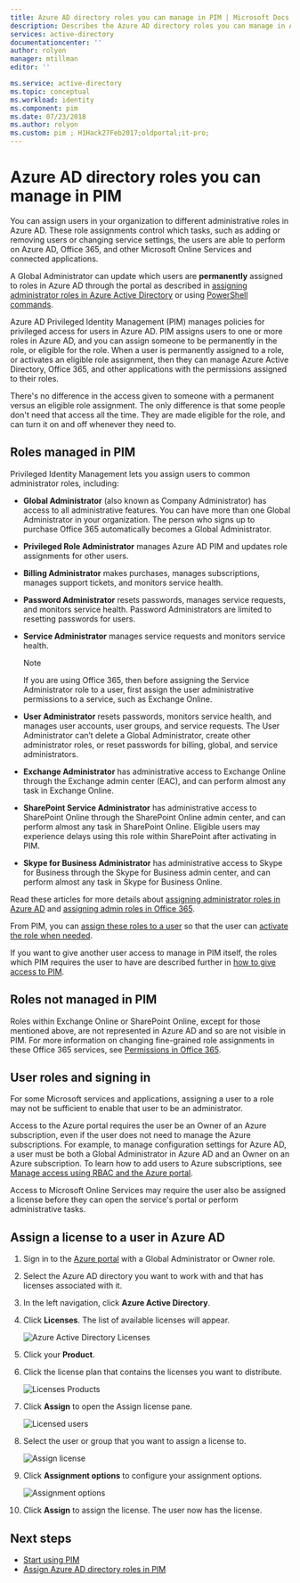 ```yaml
---
title: Azure AD directory roles you can manage in PIM | Microsoft Docs
description: Describes the Azure AD directory roles you can manage in Azure AD Privileged Identity Management (PIM).
services: active-directory
documentationcenter: ''
author: rolyon
manager: mtillman
editor: ''

ms.service: active-directory
ms.topic: conceptual
ms.workload: identity
ms.component: pim
ms.date: 07/23/2018
ms.author: rolyon
ms.custom: pim ; H1Hack27Feb2017;oldportal;it-pro;
---
```

# Azure AD directory roles you can manage in PIM
<!-- **PLACEHOLDER: Need description of how this works. Azure PIM uses roles from MSODS objects.**-->

You can assign users in your organization to different administrative roles in Azure AD. These role assignments control which tasks, such as adding or removing users or changing service settings, the users are able to perform on Azure AD, Office 365, and other Microsoft Online Services and connected applications.  

A Global Administrator can update which users are **permanently** assigned to roles in Azure AD through the portal as described in [assigning administrator roles in Azure Active Directory](../users-groups-roles/directory-assign-admin-roles.md) or using [PowerShell commands](/powershell/module/azuread#directory_roles).

Azure AD Privileged Identity Management (PIM) manages policies for privileged access for users in Azure AD. PIM assigns users to one or more roles in Azure AD, and you can assign someone to be permanently in the role, or eligible for the role. When a user is permanently assigned to a role, or activates an eligible role assignment, then they can manage Azure Active Directory, Office 365, and other applications with the permissions assigned to their roles.

There's no difference in the access given to someone with a permanent versus an eligible role assignment. The only difference is that some people don't need that access all the time. They are made eligible for the role, and can turn it on and off whenever they need to.

## Roles managed in PIM
Privileged Identity Management lets you assign users to common administrator roles, including:

* **Global Administrator** (also known as Company Administrator) has access to all administrative features. You can have more than one Global Administrator in your organization. The person who signs up to purchase Office 365 automatically becomes a Global Administrator.
* **Privileged Role Administrator** manages Azure AD PIM and updates role assignments for other users.  
* **Billing Administrator** makes purchases, manages subscriptions, manages support tickets, and monitors service health.
* **Password Administrator** resets passwords, manages service requests, and monitors service health. Password Administrators are limited to resetting passwords for users.
* **Service Administrator** manages service requests and monitors service health.
  
  > [!NOTE]
  > If you are using Office 365, then before assigning the Service Administrator role to a user, first assign the user administrative permissions to a service, such as Exchange Online.
  > 
  > 
* **User Administrator** resets passwords, monitors service health, and manages user accounts, user groups, and service requests. The User Administrator can’t delete a Global Administrator, create other administrator roles, or reset passwords for billing, global, and service administrators.
* **Exchange Administrator** has administrative access to Exchange Online through the Exchange admin center (EAC), and can perform almost any task in Exchange Online.
* **SharePoint Service Administrator** has administrative access to SharePoint Online through the SharePoint Online admin center, and can perform almost any task in SharePoint Online. Eligible users may experience delays using this role within SharePoint after activating in PIM.
* **Skype for Business Administrator** has administrative access to Skype for Business through the Skype for Business admin center, and can perform almost any task in Skype for Business Online.

Read these articles for more details about [assigning administrator roles in Azure AD](../users-groups-roles/directory-assign-admin-roles.md) and [assigning admin roles in Office 365](https://support.office.com/article/Assigning-admin-roles-in-Office-365-eac4d046-1afd-4f1a-85fc-8219c79e1504).

<!--**PLACEHOLDER: The above article may not be the one we want since PIM gets roles from places other that Office 365**-->


From PIM, you can [assign these roles to a user](pim-how-to-add-role-to-user.md) so that the user can [activate the role when needed](pim-how-to-activate-role.md).

If you want to give another user access to manage in PIM itself, the roles which PIM requires the user to have are described further in [how to give access to PIM](pim-how-to-give-access-to-pim.md).

<!-- ## The PIM Security Administrator Role **PLACEHOLDER: Need description of the Security Administrator role.**-->

## Roles not managed in PIM
Roles within Exchange Online or SharePoint Online, except for those mentioned above, are not represented in Azure AD and so are not visible in PIM. For more information on changing fine-grained role assignments in these Office 365 services, see [Permissions in Office 365](https://support.office.com/article/Permissions-in-Office-365-da585eea-f576-4f55-a1e0-87090b6aaa9d).

<!--**The above links might be replaced by ones that are from within this documentation repository **-->


## User roles and signing in
For some Microsoft services and applications, assigning a user to a role may not be sufficient to enable that user to be an administrator.

Access to the Azure portal requires the user be an Owner of an Azure subscription, even if the user does not need to manage the Azure subscriptions.  For example, to manage configuration settings for Azure AD, a user must be both a Global Administrator in Azure AD and an Owner on an Azure subscription.  To learn how to add users to Azure subscriptions, see [Manage access using RBAC and the Azure portal](../..//role-based-access-control/role-assignments-portal.md).

Access to Microsoft Online Services may require the user also be assigned a license before they can open the service's portal or perform administrative tasks.

## Assign a license to a user in Azure AD

1. Sign in to the [Azure portal](http://portal.azure.com) with a Global Administrator or Owner role.

1. Select the Azure AD directory you want to work with and that has licenses associated with it.

1. In the left navigation, click **Azure Active Directory**.

1. Click **Licenses**. The list of available licenses will appear.

    ![Azure Active Directory Licenses](./media/pim-roles/licenses-overview.png)

1. Click your **Product**.

1. Click the license plan that contains the licenses you want to distribute.

    ![Licenses Products](./media/pim-roles/licenses-products.png)

1. Click **Assign** to open the Assign license pane.

    ![Licensed users](./media/pim-roles/licenses-licensed-users.png)

1. Select the user or group that you want to assign a license to.

    ![Assign license](./media/pim-roles/licenses-assign-license.png)

1. Click **Assignment options** to configure your assignment options.

    ![Assignment options](./media/pim-roles/licenses-assignment-options.png)

1. Click **Assign** to assign the license. The user now has the license.

<!--Every topic should have next steps and links to the next logical set of content to keep the customer engaged-->
## Next steps

- [Start using PIM](pim-getting-started.md)
- [Assign Azure AD directory roles in PIM](pim-how-to-add-role-to-user.md)

